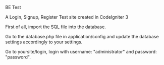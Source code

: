 BE Test

A Login, Signup, Register Test site created in CodeIgniter 3

First of all, import the SQL file into the database.

Go to the database.php file in application/config and update the database settings accordingly to your settings.

Go to yoursite/login, login with username: "administrator" and password: "password".

